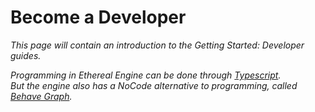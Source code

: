 # Become a Developer
<!--
TODO: This page should contain:
- Small introduction to the Developer guides
- Explanation of Nocode-vs-Typescript: 
  No-Code: Segue into the Behave Graph Section of the Developer Manual
  Typescript: Segue into the Developer Manual
-->
_This page will contain an introduction to the Getting Started: Developer guides._  

_Programming in Ethereal Engine can be done through [Typescript](/docs/manual/developer/intro)._  
_But the engine also has a NoCode alternative to programming, called [Behave Graph](/docs/manual/developer/behaveGraph/intro)._  

